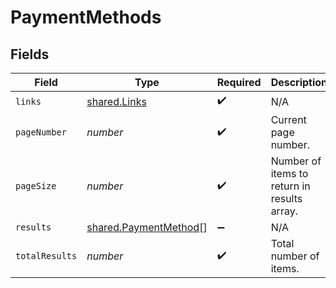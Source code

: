 # PaymentMethods


## Fields

| Field                                                                 | Type                                                                  | Required                                                              | Description                                                           |
| --------------------------------------------------------------------- | --------------------------------------------------------------------- | --------------------------------------------------------------------- | --------------------------------------------------------------------- |
| `links`                                                               | [shared.Links](../../../sdk/models/shared/links.md)                   | :heavy_check_mark:                                                    | N/A                                                                   |
| `pageNumber`                                                          | *number*                                                              | :heavy_check_mark:                                                    | Current page number.                                                  |
| `pageSize`                                                            | *number*                                                              | :heavy_check_mark:                                                    | Number of items to return in results array.                           |
| `results`                                                             | [shared.PaymentMethod](../../../sdk/models/shared/paymentmethod.md)[] | :heavy_minus_sign:                                                    | N/A                                                                   |
| `totalResults`                                                        | *number*                                                              | :heavy_check_mark:                                                    | Total number of items.                                                |